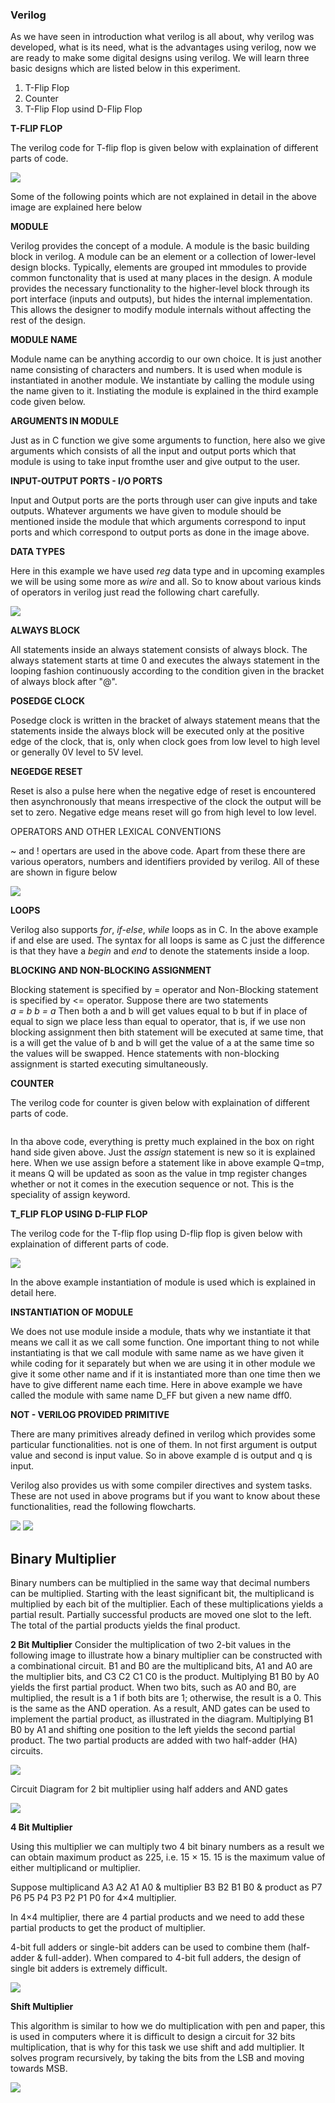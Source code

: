 ### Verilog

As we have seen in introduction what verilog is all about, why verilog was developed, what is its need, what is the advantages using verilog, now we are ready to make some digital designs using verilog. We will learn three basic designs which are listed below in this experiment.  

1. T-Flip Flop  
2. Counter  
3. T-Flip Flop usind D-Flip Flop  

**T-FLIP FLOP**

The verilog code for T-flip flop is given below with explaination of different parts of code.  

<img src="images/t.jpg">  

Some of the following points which are not explained in detail in the above image are explained here below  

**MODULE**  

Verilog provides the concept of a module. A module is the basic building block in verilog. A module can be an element or a collection of lower-level design blocks. Typically, elements are grouped int mmodules to provide common functonality that is used at many places in the design. A module provides the necessary functionality to the higher-level block through its port interface (inputs and outputs), but hides the internal implementation. This allows the designer to modify module internals without affecting the rest of the design.  


**MODULE NAME**  

Module name can be anything accordig to our own choice. It is just another name consisting of characters and numbers. It is used when module is instantiated in another module. We instantiate by calling the module using the name given to it. Instiating the module is explained in the third example code given below.  


**ARGUMENTS IN MODULE**  

Just as in C function we give some arguments to function, here also we give arguments which consists of all the input and output ports which that module is using to take input fromthe user and give output to the user.  

**INPUT-OUTPUT PORTS - I/O PORTS**  

Input and Output ports are the ports through user can give inputs and take outputs. Whatever arguments we have given to module should be mentioned inside the module that which arguments correspond to input ports and which correspond to output ports as done in the image above.   

**DATA TYPES**

Here in this example we have used *reg* data type and in upcoming examples we will be using some more as *wire* and all. So to know about various kinds of operators in verilog just read the following chart carefully.  

<img src="images/data.jpg">

**ALWAYS BLOCK**

All statements inside an always statement consists of always block. The always statement starts at time 0 and executes the always statement in the looping fashion continuously according to the condition given in the bracket of always block after "@".  

**POSEDGE CLOCK**  

Posedge clock is written in the bracket of always statement means that the statements inside the always block will be executed only at the positive edge of the clock, that is, only when clock goes from low level to high level or generally 0V level to 5V level.  


**NEGEDGE RESET**  

Reset is also a pulse here when the negative edge of reset is encountered then asynchronously that means irrespective of the clock the output will be set to zero. Negative edge means reset will go from high level to low level.  

OPERATORS AND OTHER LEXICAL CONVENTIONS  

~ and ! opertars are used in the above code. Apart from these there are various operators, numbers and identifiers provided by verilog. All of these are shown in figure below  

<img src="images/lex.jpg">  


**LOOPS**  

Verilog also supports *for*, *if-else*, *while* loops as in C. In the above example if and else are used. The syntax for all loops is same as C just the difference is that they have a *begin* and *end* to denote the statements inside a loop.  

**BLOCKING AND NON-BLOCKING ASSIGNMENT**  

Blocking statement is specified by = operator and Non-Blocking statement is specified by <= operator. Suppose there are two statements  
*a = b*
*b = a*
Then both a and b will get values equal to b but if in place of equal to sign we place less than equal to operator, that is, if we use non blocking assignment then bith statement will be executed at same time, that is a will get the value of b and b will get the value of a at the same time so the values will be swapped. Hence statements with non-blocking assignment is started executing simultaneously.  

**COUNTER**

The verilog code for counter is given below with explaination of different parts of code.  

<img sr="images/c.jpg">  

In tha above code, everything is pretty much explained in the box on right hand side given above. Just the *assign* statement is new so it is explained here. When we use assign before a statement like in above example Q=tmp, it means Q will be updated as soon as the value in tmp register changes whether or not it comes in the execution sequence or not. This is the speciality of assign keyword.  

**T_FLIP FLOP USING D-FLIP FLOP**  

The verilog code for the T-flip flop using D-flip flop is given below with explaination of different parts of code.  

<img src="images/td.jpg">  


In the above example instantiation of module is used which is explained in detail here.  

**INSTANTIATION OF MODULE**  

We does not use module inside a module, thats why we instantiate it that means we call it as we call some function. One important thing to not while instantiating is that we call module with same name as we have given it while coding for it separately but when we are using it in other module we give it some other name and if it is instantiated more than one time then we have to give different name each time. Here in above example we have called the module with same name D_FF but given a new name dff0.  

**NOT - VERILOG PROVIDED PRIMITIVE**  

There are many primitives already defined in verilog which provides some particular functionalities. not is one of them. In not first argument is output value and second is input value. So in above example d is output and q is input.  

Verilog also provides us with some compiler directives and system tasks. These are not used in above programs but if you want to know about these functionalities, read the following flowcharts.  

<img src="images/task.jpg">  

<img src="images/direc.jpg">  

## Binary Multiplier

Binary numbers can be multiplied in the same way that decimal numbers can be multiplied. Starting with the least significant bit, the multiplicand is multiplied by each bit of the multiplier. Each of these multiplications yields a partial result. Partially successful products are moved one slot to the left. The total of the partial products yields the final product.

**2 Bit Multiplier**
Consider the multiplication of two 2-bit values in the following image to illustrate how a binary multiplier can be constructed with a combinational circuit. B1 and B0 are the multiplicand bits, A1 and A0 are the multiplier bits, and C3 C2 C1 C0 is the product. Multiplying B1 B0 by A0 yields the first partial product. When two bits, such as A0 and B0, are multiplied, the result is a 1 if both bits are 1; otherwise, the result is a 0. This is the same as the AND operation. As a result, AND gates can be used to implement the partial product, as illustrated in the diagram. Multiplying B1 B0 by A1 and shifting one position to the left yields the second partial product. The two partial products are added with two half-adder (HA) circuits.

<img src="images/2bit1.png">

Circuit Diagram for 2 bit multiplier using half adders and AND gates

<img src="images/2bit2.png">

**4 Bit Multiplier**

Using this multiplier we can multiply two 4 bit binary numbers as a result we can obtain maximum product as 225, i.e. 15 × 15. 15 is the maximum value of either multiplicand or multiplier.

Suppose multiplicand A3  A2  A1  A0 & multiplier B3  B2  B1  B0 & product as P7  P6  P5  P4  P3  P2  P1 P0 for 4×4 multiplier.

In 4×4 multiplier, there are 4 partial products and we need to add these partial products to get the product of multiplier.

4-bit full adders or single-bit adders can be used to combine them (half-adder & full-adder). When compared to 4-bit full adders, the design of single bit adders is extremely difficult. 

<img src="images/4bitmultiplier.png">

**Shift Multiplier**

This algorithm is similar to how we do multiplication with pen and paper, this is used in computers where it is difficult to design a circuit for 32 bits multiplication, that is why for this task we use shift and add multiplier.
It solves program recursively, by taking the bits from the LSB and moving towards MSB.

<img src="images/shiftmultiplier.png">